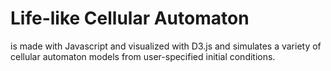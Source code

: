 # Life-like Cellular Automaton

is made with Javascript and visualized with D3.js and simulates a variety of cellular automaton models from user-specified initial conditions.
